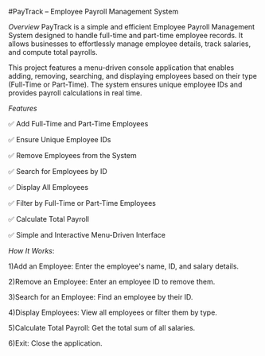 #PayTrack
  – Employee Payroll Management System

*Overview*
PayTrack is a simple and efficient Employee Payroll Management System designed to handle full-time and part-time employee records. It allows businesses to effortlessly manage employee details, track salaries, and compute total payrolls.

This project features a menu-driven console application that enables adding, removing, searching, and displaying employees based on their type (Full-Time or Part-Time). The system ensures unique employee IDs and provides payroll calculations in real time.

*Features*

✅ Add Full-Time and Part-Time Employees

✅ Ensure Unique Employee IDs

✅ Remove Employees from the System

✅ Search for Employees by ID

✅ Display All Employees

✅ Filter by Full-Time or Part-Time Employees

✅ Calculate Total Payroll

✅ Simple and Interactive Menu-Driven Interface

*How It Works*:

1)Add an Employee: Enter the employee's name, ID, and salary details.

2)Remove an Employee: Enter an employee ID to remove them.

3)Search for an Employee: Find an employee by their ID.

4)Display Employees: View all employees or filter them by type.

5)Calculate Total Payroll: Get the total sum of all salaries.

6)Exit: Close the application.
